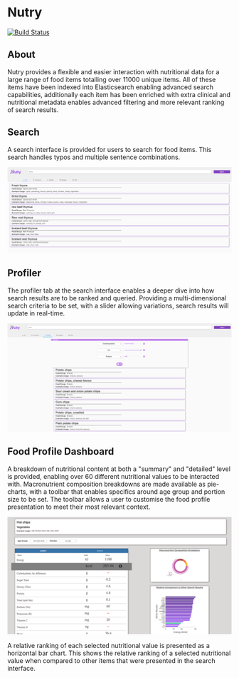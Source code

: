 # Nutry
[![Build Status](https://ci.benebsworth.com/me/my-views/view/all/job/nutry-web/badge/icon)](https://ci.benebsworth.com/me/my-views/view/all/job/nutry-web/)
## About
Nutry provides a flexible and easier interaction with nutritional data for a  
large range of food items totalling over 11000 unique items. All of these
items have been indexed into Elasticsearch enabling advanced search capabilities,
additionally each item has been enriched with extra clinical and nutritional
metadata enables advanced filtering and more relevant ranking of search
results.

## Search
A search interface is provided for users to search for food items. This search
handles typos and multiple sentence combinations.
<p align="center">
<img src="docs/images/search.png" width="800" vertical-align="text-top"/>
</p>

## Profiler
The profiler tab at the search interface enables a deeper dive into how search
results are to be ranked and queried. Providing a multi-dimensional search
criteria to be set, with a slider allowing variations, search results will
update in real-time.
<p align="center">
<img src="docs/images/profiler.png" width="800" vertical-align="text-top"/>
</p>

## Food Profile Dashboard
A breakdown of nutritional content at both a "summary" and "detailed" level is
provided, enabling over 60 different nutritional values to be interacted with.
Macronutrient composition breakdowns are made available as pie-charts, with a
toolbar that enables specifics around age group and portion size to be set.
The toolbar allows a user to customise the food profile presentation to meet
their most relevant context.
<p align="center">
<img src="docs/images/foodprofile.png" width="800" vertical-align="text-top"/>
</p>
A relative ranking of each selected nutritional value is presented as a
horizontal bar chart. This shows the relative ranking of a selected
nutritional value when compared to other items that were presented in the
search interface.
